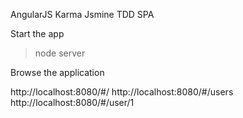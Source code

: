 AngularJS
Karma
Jsmine
TDD
SPA


Start the app
> node server

Browse the application

http://localhost:8080/#/
http://localhost:8080/#/users
http://localhost:8080/#/user/1